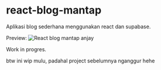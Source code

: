 # react-blog-mantap
Aplikasi blog sederhana menggunakan react dan supabase.

Preview:
![React blog mantap anjay](https://i.imgur.com/tK74pJk.png)


Work in progres. 

btw ini wip mulu, padahal project sebelumnya nganggur hehe
